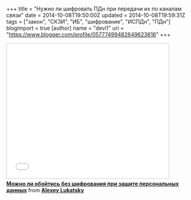 +++
title = "Нужно ли шифровать ПДн при передачи их по каналам связи"
date = 2014-10-08T19:50:00Z
updated = 2014-10-08T19:59:31Z
tags = ["закон", "СКЗИ", "ИБ", "шифрование", "ИСПДн", "ПДн"]
blogimport = true 
[author]
	name = "devi1"
	uri = "https://www.blogger.com/profile/05777499482649623616"
+++

<iframe allowfullscreen="" frameborder="0" height="356" marginheight="0" marginwidth="0" scrolling="no" src="//www.slideshare.net/slideshow/embed_code/40042726" style="border-width: 1px; border: 1px solid #CCC; margin-bottom: 5px; max-width: 100%;" width="427"> </iframe> <br /><div style="margin-bottom: 5px;"><b> <a href="https://www.slideshare.net/lukatsky/ss-40042726" target="_blank" title="Можно ли обойтись без шифрования при защите персональных данных">Можно ли обойтись без шифрования при защите персональных данных</a> </b> from <b><a href="http://www.slideshare.net/lukatsky" target="_blank">Alexey Lukatsky</a></b> </div>

